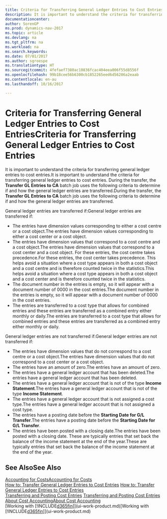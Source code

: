 ```yaml
---
title: Criteria for Transferring General Ledger Entries to Cost Entries
description: It is important to understand the criteria for transferring general ledger entries to cost entries. During the transfer, the **Transfer GL Entries to CA** batch job uses the following criteria to determine if and how the general ledger entries are transferred.
documentationcenter: 
author: SorenGP
ms.prod: dynamics-nav-2017
ms.topic: article
ms.devlang: na
ms.tgt_pltfrm: na
ms.workload: na
ms.search.keywords: 
ms.date: 07/01/2017
ms.author: sgroespe
ms.translationtype: HT
ms.sourcegitcommit: 4fefaef7380ac10836fcac404eea006f55d8556f
ms.openlocfilehash: 99b18cee56b6300cb1852265eed6d56206a2eaab
ms.contentlocale: en-au
ms.lasthandoff: 10/16/2017

---
```

# <a name="criteria-for-transferring-general-ledger-entries-to-cost-entries"></a><span data-ttu-id="b2336-104">Criteria for Transferring General Ledger Entries to Cost Entries</span><span class="sxs-lookup"><span data-stu-id="b2336-104">Criteria for Transferring General Ledger Entries to Cost Entries</span></span>
<span data-ttu-id="b2336-105">It is important to understand the criteria for transferring general ledger entries to cost entries.</span><span class="sxs-lookup"><span data-stu-id="b2336-105">It is important to understand the criteria for transferring general ledger entries to cost entries.</span></span> <span data-ttu-id="b2336-106">During the transfer, the **Transfer GL Entries to CA** batch job uses the following criteria to determine if and how the general ledger entries are transferred.</span><span class="sxs-lookup"><span data-stu-id="b2336-106">During the transfer, the **Transfer GL Entries to CA** batch job uses the following criteria to determine if and how the general ledger entries are transferred.</span></span>  

<span data-ttu-id="b2336-107">General ledger entries are transferred if:</span><span class="sxs-lookup"><span data-stu-id="b2336-107">General ledger entries are transferred if:</span></span>  

-   <span data-ttu-id="b2336-108">The entries have dimension values corresponding to either a cost centre or a cost object.</span><span class="sxs-lookup"><span data-stu-id="b2336-108">The entries have dimension values corresponding to either a cost center or a cost object.</span></span>  
-   <span data-ttu-id="b2336-109">The entries have dimension values that correspond to a cost centre and a cost object.</span><span class="sxs-lookup"><span data-stu-id="b2336-109">The entries have dimension values that correspond to a cost center and a cost object.</span></span> <span data-ttu-id="b2336-110">For these entries, the cost centre takes precedence.</span><span class="sxs-lookup"><span data-stu-id="b2336-110">For these entries, the cost center takes precedence.</span></span> <span data-ttu-id="b2336-111">This helps avoid a situation where a cost type appears in both a cost object and a cost centre and is therefore counted twice in the statistics.</span><span class="sxs-lookup"><span data-stu-id="b2336-111">This helps avoid a situation where a cost type appears in both a cost object and a cost center and is therefore counted twice in the statistics.</span></span>  
-   <span data-ttu-id="b2336-112">The document number in the entries is empty, so it will appear with a document number of 0000 in the cost entries.</span><span class="sxs-lookup"><span data-stu-id="b2336-112">The document number in the entries is empty, so it will appear with a document number of 0000 in the cost entries.</span></span>  
-   <span data-ttu-id="b2336-113">The entries are transferred to a cost type that allows for combined entries and these entries are transferred as a combined entry either monthly or daily.</span><span class="sxs-lookup"><span data-stu-id="b2336-113">The entries are transferred to a cost type that allows for combined entries and these entries are transferred as a combined entry either monthly or daily.</span></span>  

<span data-ttu-id="b2336-114">General ledger entries are not transferred if:</span><span class="sxs-lookup"><span data-stu-id="b2336-114">General ledger entries are not transferred if:</span></span>  

-   <span data-ttu-id="b2336-115">The entries have dimension values that do not correspond to a cost centre or a cost object.</span><span class="sxs-lookup"><span data-stu-id="b2336-115">The entries have dimension values that do not correspond to a cost center or a cost object.</span></span>  
-   <span data-ttu-id="b2336-116">The entries have an amount of zero.</span><span class="sxs-lookup"><span data-stu-id="b2336-116">The entries have an amount of zero.</span></span>  
-   <span data-ttu-id="b2336-117">The entries have a general ledger account that has been deleted.</span><span class="sxs-lookup"><span data-stu-id="b2336-117">The entries have a general ledger account that has been deleted.</span></span>  
-   <span data-ttu-id="b2336-118">The entries have a general ledger account that is not of the type **Income Statement**.</span><span class="sxs-lookup"><span data-stu-id="b2336-118">The entries have a general ledger account that is not of the type **Income Statement**.</span></span>  
-   <span data-ttu-id="b2336-119">The entries have a general ledger account that is not assigned a cost type.</span><span class="sxs-lookup"><span data-stu-id="b2336-119">The entries have a general ledger account that is not assigned a cost type.</span></span>  
-   <span data-ttu-id="b2336-120">The entries have a posting date before the **Starting Date for G/L Transfer**.</span><span class="sxs-lookup"><span data-stu-id="b2336-120">The entries have a posting date before the **Starting Date for G/L Transfer**.</span></span>  
-   <span data-ttu-id="b2336-121">The entries have been posted with a closing date.</span><span class="sxs-lookup"><span data-stu-id="b2336-121">The entries have been posted with a closing date.</span></span> <span data-ttu-id="b2336-122">These are typically entries that set back the balance of the income statement at the end of the year.</span><span class="sxs-lookup"><span data-stu-id="b2336-122">These are typically entries that set back the balance of the income statement at the end of the year.</span></span>  

## <a name="see-also"></a><span data-ttu-id="b2336-123">See Also</span><span class="sxs-lookup"><span data-stu-id="b2336-123">See Also</span></span>  
[<span data-ttu-id="b2336-124">Accounting for Costs</span><span class="sxs-lookup"><span data-stu-id="b2336-124">Accounting for Costs</span></span>](finance-manage-cost-accounting.md)  
 <span data-ttu-id="b2336-125">[How to: Transfer General Ledger Entries to Cost Entries](finance-how-to-transfer-general-ledger-entries-to-cost-entries.md) </span><span class="sxs-lookup"><span data-stu-id="b2336-125">[How to: Transfer General Ledger Entries to Cost Entries](finance-how-to-transfer-general-ledger-entries-to-cost-entries.md) </span></span>  
 <span data-ttu-id="b2336-126">[Transferring and Posting Cost Entries](finance-transfer-and-post-cost-entries.md) </span><span class="sxs-lookup"><span data-stu-id="b2336-126">[Transferring and Posting Cost Entries](finance-transfer-and-post-cost-entries.md) </span></span>  
 [<span data-ttu-id="b2336-127">About Cost Accounting</span><span class="sxs-lookup"><span data-stu-id="b2336-127">About Cost Accounting</span></span>](finance-about-cost-accounting.md)  
 <span data-ttu-id="b2336-128">[Working with [!INCLUDE[d365fin](includes/d365fin_md.md)]](ui-work-product.md)</span><span class="sxs-lookup"><span data-stu-id="b2336-128">[Working with [!INCLUDE[d365fin](includes/d365fin_md.md)]](ui-work-product.md)</span></span>

